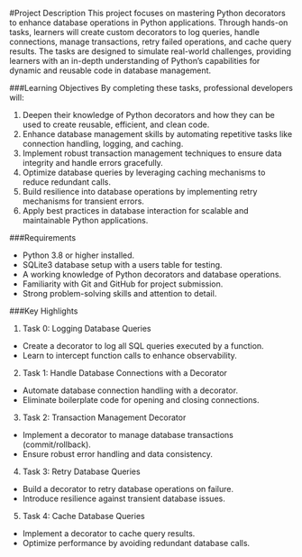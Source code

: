 #Project Description
This project focuses on mastering Python decorators to enhance database operations in Python applications. Through hands-on tasks, learners will create custom decorators to log queries, handle connections, manage transactions, retry failed operations, and cache query results. The tasks are designed to simulate real-world challenges, providing learners with an in-depth understanding of Python’s capabilities for dynamic and reusable code in database management.

###Learning Objectives
By completing these tasks, professional developers will:

1. Deepen their knowledge of Python decorators and how they can be used to create reusable, efficient, and clean code.
2. Enhance database management skills by automating repetitive tasks like connection handling, logging, and caching.
3. Implement robust transaction management techniques to ensure data integrity and handle errors gracefully.
4. Optimize database queries by leveraging caching mechanisms to reduce redundant calls.
5. Build resilience into database operations by implementing retry mechanisms for transient errors.
6. Apply best practices in database interaction for scalable and maintainable Python applications.

###Requirements
- Python 3.8 or higher installed.
- SQLite3 database setup with a users table for testing.
- A working knowledge of Python decorators and database operations.
- Familiarity with Git and GitHub for project submission.
- Strong problem-solving skills and attention to detail.

###Key Highlights
1. Task 0: Logging Database Queries
- Create a decorator to log all SQL queries executed by a function.
- Learn to intercept function calls to enhance observability.

2. Task 1: Handle Database Connections with a Decorator
- Automate database connection handling with a decorator.
- Eliminate boilerplate code for opening and closing connections.

3. Task 2: Transaction Management Decorator
- Implement a decorator to manage database transactions (commit/rollback).
- Ensure robust error handling and data consistency.

4. Task 3: Retry Database Queries
- Build a decorator to retry database operations on failure.
- Introduce resilience against transient database issues.

5. Task 4: Cache Database Queries
- Implement a decorator to cache query results.
- Optimize performance by avoiding redundant database calls.

